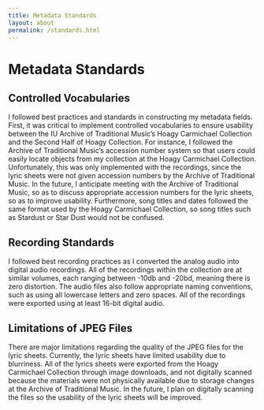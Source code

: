 ```yaml
---
title: Metadata Standards
layout: about
permalink: /standards.html
--- 
```

# Metadata Standards
## Controlled Vocabularies
I followed best practices and standards in constructing my metadata fields. First, it was critical to implement controlled vocabularies to ensure usability between the IU Archive of Traditional Music’s Hoagy Carmichael Collection and the Second Half of Hoagy Collection. For instance, I followed the Archive of Traditional Music’s accession number system so that users could easily locate objects from my collection at the Hoagy Carmichael Collection. Unfortunately, this was only implemented with the recordings, since the lyric sheets were not given accession numbers by the Archive of Traditional Music. In the future, I anticipate meeting with the Archive of Traditional Music, so as to discuss appropriate accession numbers for the lyric sheets, so as to improve usability. Furthermore, song titles and dates followed the same format used by the Hoagy Carmichael Collection, so song titles such as Stardust or Star Dust would not be confused.
## Recording Standards
I followed best recording practices as I converted the analog audio into digital audio recordings. All of the recordings within the collection are at similar volumes, each ranging between -10db and -20bd, meaning there is zero distortion. The audio files also follow appropriate naming conventions, such as using all lowercase letters and zero spaces. All of the recordings were exported using at least 16-bit digital audio.
## Limitations of JPEG Files
There are major limitations regarding the quality of the JPEG files for the lyric sheets. Currently, the lyric sheets have limited usability due to blurriness. All of the lyrics sheets were exported from the Hoagy Carmichael Collection through image downloads, and not digitally scanned because the materials were not physically available due to storage changes at the Archive of Traditional Music. In the future, I plan on digitally scanning the files so the usability of the lyric sheets will be improved.